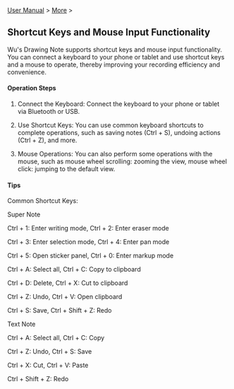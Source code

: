[User Manual](/dragonnest/drawnote/manual/en) > [More](/dragonnest/drawnote/manual/en/more) >

Shortcut Keys and Mouse Input Functionality
---
Wu's Drawing Note supports shortcut keys and mouse input functionality. You can connect a keyboard to your phone or tablet and use shortcut keys and a mouse to operate, thereby improving your recording efficiency and convenience.

#### Operation Steps

1. Connect the Keyboard:
   Connect the keyboard to your phone or tablet via Bluetooth or USB.

2. Use Shortcut Keys:
   You can use common keyboard shortcuts to complete operations, such as saving notes (Ctrl + S), undoing actions (Ctrl + Z), and more.

3. Mouse Operations:
   You can also perform some operations with the mouse, such as mouse wheel scrolling: zooming the view, mouse wheel click: jumping to the default view.

#### Tips
Common Shortcut Keys:

Super Note

Ctrl + 1: Enter writing mode, Ctrl + 2: Enter eraser mode

Ctrl + 3: Enter selection mode, Ctrl + 4: Enter pan mode

Ctrl + 5: Open sticker panel, Ctrl + 0: Enter markup mode

Ctrl + A: Select all, Ctrl + C: Copy to clipboard

Ctrl + D: Delete, Ctrl + X: Cut to clipboard

Ctrl + Z: Undo, Ctrl + V: Open clipboard

Ctrl + S: Save, Ctrl + Shift + Z: Redo

Text Note

Ctrl + A: Select all, Ctrl + C: Copy

Ctrl + Z: Undo, Ctrl + S: Save

Ctrl + X: Cut, Ctrl + V: Paste

Ctrl + Shift + Z: Redo
